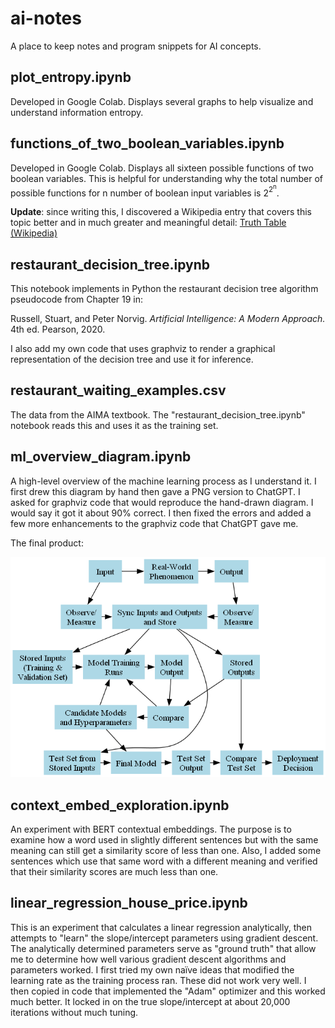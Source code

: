 # ai-notes
A place to keep notes and program snippets for AI concepts.

## plot_entropy.ipynb

Developed in Google Colab.  Displays several graphs to help visualize and understand information entropy.

## functions_of_two_boolean_variables.ipynb

Developed in Google Colab.  Displays all sixteen possible functions of two boolean variables.  This is helpful for understanding why the total number of possible functions for n number of boolean input variables is 2<sup>2<sup>n</sup></sup>.

**Update**: since writing this, I discovered a Wikipedia entry that covers this topic better and in much greater and meaningful detail:
[Truth Table (Wikipedia)](https://en.wikipedia.org/wiki/Truth_table)

## restaurant_decision_tree.ipynb

This notebook implements in Python the restaurant decision tree algorithm pseudocode from Chapter 19 in:

Russell, Stuart, and Peter Norvig. *Artificial Intelligence: A Modern Approach.* 4th ed. Pearson, 2020.

I also add my own code that uses graphviz to render a graphical representation of the decision tree and use it for inference.

## restaurant_waiting_examples.csv
The data from the AIMA textbook.  The "restaurant_decision_tree.ipynb" notebook reads this and uses it as the training set.

## ml_overview_diagram.ipynb
A high-level overview of the machine learning process as I understand it.  I first drew this diagram by hand then gave a PNG version to ChatGPT.  I asked for graphviz code that would reproduce the hand-drawn diagram.  I would say it got it about 90% correct.  I then fixed the errors and added a few more enhancements to the graphviz code that ChatGPT gave me.

The final product:

![Machine Learning overview diagram](ml_overview.png)

## context_embed_exploration.ipynb
An experiment with BERT contextual embeddings. The purpose is to examine how a word used in slightly different sentences but with the same meaning can still get a similarity score of less than one.  Also, I added some sentences which use that same word with a different meaning and verified that their similarity scores are much less than one.

## linear_regression_house_price.ipynb
This is an experiment that calculates a linear regression analytically, then attempts to "learn" the slope/intercept parameters using gradient descent.  The analytically determined parameters serve as "ground truth" that allow me to determine how well various gradient descent algorithms and parameters worked.  I first tried my own naïve ideas that modified the learning rate as the training process ran.  These did not work very well.  I then copied in code that implemented the "Adam" optimizer and this worked much better.  It locked in on the true slope/intercept at about 20,000 iterations without much tuning. 